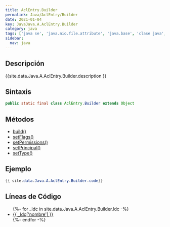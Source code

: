 ```yaml
---
title: AclEntry.Builder
permalink: Java/AclEntry/Builder
date: 2021-01-04
key: JavaJava.A.AclEntry.Builder
category: java
tags: ['java se', 'java.nio.file.attribute', 'java.base', 'clase java', 'Java 1.7']
sidebar: 
  nav: java
---
```


## Descripción
{{site.data.Java.A.AclEntry.Builder.description }}

## Sintaxis
~~~java
public static final class AclEntry.Builder extends Object
~~~

## Métodos
* [build()](/Java/AclEntry/Builder/build)
* [setFlags()](/Java/AclEntry/Builder/setFlags)
* [setPermissions()](/Java/AclEntry/Builder/setPermissions)
* [setPrincipal()](/Java/AclEntry/Builder/setPrincipal)
* [setType()](/Java/AclEntry/Builder/setType)

## Ejemplo
~~~java
{{ site.data.Java.A.AclEntry.Builder.code}}
~~~

## Líneas de Código
<ul>
{%- for _ldc in site.data.Java.A.AclEntry.Builder.ldc -%}
   <li>
       <a href="{{_ldc['url'] }}">{{ _ldc['nombre'] }}</a>
   </li>
{%- endfor -%}
</ul>

